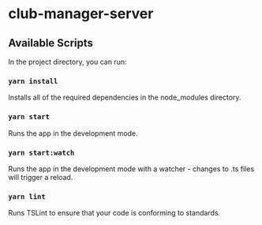 # club-manager-server

## Available Scripts

In the project directory, you can run:

### `yarn install`

Installs all of the required dependencies in the node_modules directory.

### `yarn start`

Runs the app in the development mode.

### `yarn start:watch`

Runs the app in the development mode with a watcher - changes to .ts files will trigger a reload.

### `yarn lint`

Runs TSLint to ensure that your code is conforming to standards.
